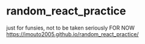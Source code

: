 # random_react_practice
just for funsies, not to be taken seriously FOR NOW
https://imouto2005.github.io/random_react_practice/
